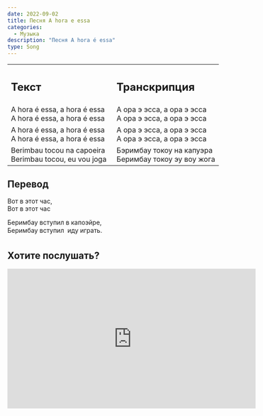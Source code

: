 ```yaml
---
date: 2022-09-02
title: Песня A hora e essa
categories:
  - Музыка
description: "Песня A hora é essa"
type: Song
---
```


<table width="100%" border="0" cellspacing="0" cellpadding="5">
<tr>
<td width="50%"><h2>Текст</h2></td>
<td width="50%"><h2>Транскрипция</h2></td>
</tr>
<tr>
<td width="50%">
A hora é essa, a hora é essa<br />
A hora é essa, a hora é essa
</td>
<td width="50%">
А ора э эсса, а ора э эсса<br />
А ора э эсса, а ора э эсса
</td>
</tr>
<tr>
<td width="50%">
A hora é essa, a hora é essa<br />
A hora é essa, a hora é essa
</td>
<td width="50%">
А ора э эсса, а ора э эсса<br />
А ора э эсса, а ора э эсса
</td>
</tr>
<tr>
<td width="50%">
Berimbau tocou na capoeira<br />
Berimbau tocou, eu vou joga
</td>
<td width="50%">
Бэримбау токоу на капуэра<br />
Беримбау токоу эу воу жога
</td>
</tr>
</table>

## Перевод

Вот в этот час,<br />
Вот в этот час

Беримбау вступил в капоэйре,<br />
Беримбау вступил &#151; иду играть.

## Хотите послушать?

<iframe width="560" height="315" src="https://www.youtube.com/embed/LKrNJupmVNM" title="Слушать на YouTube" frameborder="0" allow="accelerometer; autoplay; clipboard-write; encrypted-media; gyroscope; picture-in-picture" allowfullscreen></iframe>
